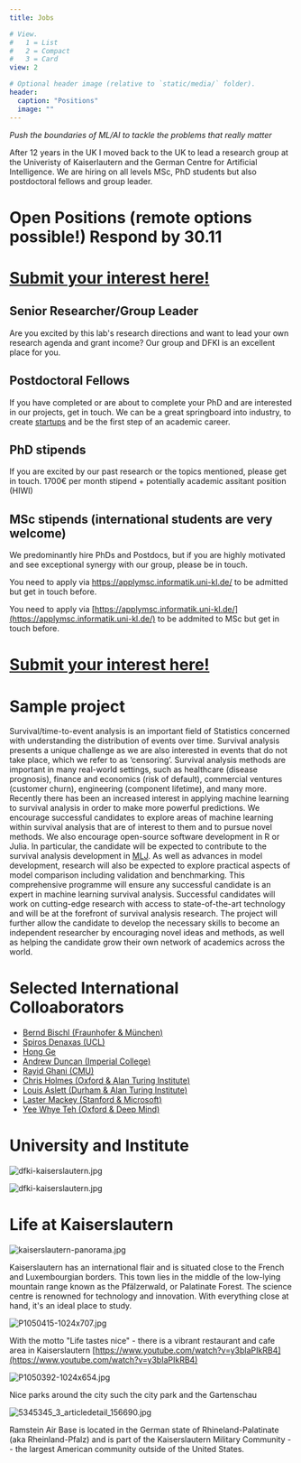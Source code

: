 ```yaml
---
title: Jobs

# View.
#   1 = List
#   2 = Compact
#   3 = Card
view: 2

# Optional header image (relative to `static/media/` folder).
header:
  caption: "Positions"
  image: ""
---
```


*Push the boundaries of ML/AI to tackle the problems that really matter*


After 12 years in the UK I moved back to the UK to lead a research group at the Univeristy of Kaiserlautern and the German Centre for Artificial Intelligence. We are hiring on all levels MSc, PhD students but also postdoctoral fellows and group leader.


# Open Positions (remote options possible!) Respond by 30.11
# [Submit your interest here!](https://forms.office.com/r/CWNtPWXdLr)

## Senior Researcher/Group Leader
Are you excited by this lab's research directions and want to lead your own research agenda and grant income? Our group and DFKI is an excellent place for you.
## Postdoctoral Fellows
If you have completed or are about to complete your PhD and are interested in our projects, get in touch. We can be a great springboard into industry, to create [startups](https://www-live.dfki.de/en/web/technologies-applications/industry/spin-offs) and be the first step of an academic career.
## PhD stipends
If you are excited by our past research or the topics mentioned, please get in touch.
1700€ per month stipend + potentially academic assitant position (HIWI)

## MSc stipends (international students are very welcome)
We predominantly hire PhDs and Postdocs, but if you are highly motivated and see exceptional synergy with our group, please be in touch.

You need to apply via https://applymsc.informatik.uni-kl.de/ to be admitted but get in touch before.



You need to apply via [https://applymsc.informatik.uni-kl.de/](https://applymsc.informatik.uni-kl.de/) to be addmited to MSc but get in touch before.
# [Submit your interest here!](https://forms.office.com/r/CWNtPWXdLr)

# Sample project

Survival/time-to-event analysis is an important field of Statistics concerned with understanding the distribution of events over time. Survival analysis presents a unique challenge as we are also interested in events that do not take place, which we refer to as ‘censoring’. Survival analysis methods are important in many real-world settings, such as healthcare (disease prognosis), finance and economics (risk of default), commercial ventures (customer churn), engineering (component lifetime), and many more. Recently there has been an increased interest in applying machine learning to survival analysis in order to make more powerful predictions. 
We encourage successful candidates to explore areas of machine learning within survival analysis that are of interest to them and to pursue novel methods. We also encourage open-source software development in R or Julia. In particular, the candidate will be expected to contribute to the survival analysis development in [MLJ](https://alan-turing-institute.github.io/MLJ.jl/dev/). As well as advances in model development, research will also be expected to explore practical aspects of model comparison including validation and benchmarking. This comprehensive programme will ensure any successful candidate is an expert in machine learning survival analysis.
Successful candidates will work on cutting-edge research with access to state-of-the-art technology and will be at the forefront of survival analysis research. The project will further allow the candidate to develop the necessary skills to become an independent researcher by encouraging novel ideas and methods, as well as helping the candidate grow their own network of academics across the world.


# Selected International Colloaborators 
 - [Bernd Bischl (Fraunhofer & München)](https://www.slds.stat.uni-muenchen.de/people/bischl/)
 - [Spiros Denaxas (UCL)](https://denaxaslab.org)
 - [Hong Ge](https://www.google.com/search?client=safari&rls=en&q=hong+cambridge&ie=UTF-8&oe=UTF-8) 
 - [Andrew Duncan (Imperial College)](https://www.ma.imperial.ac.uk/~aduncan/)
 - [Rayid Ghani (CMU)](http://www.rayidghani.com)
 - [Chris Holmes (Oxford & Alan Turing Institute)](http://www.stats.ox.ac.uk/~cholmes/)
 - [Louis Aslett (Durham & Alan Turing Institute)](http://www.louisaslett.com)
 - [Laster Mackey (Stanford & Microsoft) ](https://web.stanford.edu/~lmackey/)
 - [Yee Whye Teh (Oxford & Deep Mind)](https://www.stats.ox.ac.uk/~teh/)
 
 
 

# University and Institute

![dfki-kaiserslautern.jpg](dfki-159.jpg)


![dfki-kaiserslautern.jpg](dfki-kaiserslautern.jpg)


# Life at Kaiserslautern

![kaiserslautern-panorama.jpg](kaiserslautern-panorama.jpg)

Kaiserslautern has an international flair and is situated close to the French and Luxembourgian borders. This town lies in the middle of the low-lying mountain range known as the Pfälzerwald, or Palatinate Forest. The science centre is renowned for technology and innovation. With everything close at hand, it's an ideal place to study.

![P1050415-1024x707.jpg](P1050415-1024x707.jpg)

With the motto "Life tastes nice" - there is a vibrant restaurant and cafe area in Kaiserslautern [https://www.youtube.com/watch?v=y3bIaPIkRB4](https://www.youtube.com/watch?v=y3bIaPIkRB4)

![P1050392-1024x654.jpg](P1050392-1024x654.jpg)

Nice parks around the city such the city park and the Gartenschau

![5345345_3_articledetail_156690.jpg](5345345_3_articledetail_156690.jpg)

Ramstein Air Base is located in the German state of Rhineland-Palatinate (aka Rheinland-Pfalz) and is part of the Kaiserslautern Military Community -- the largest American community outside of the United States.
